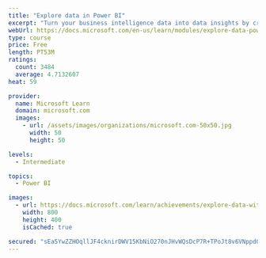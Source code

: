```yaml
---
title: "Explore data in Power BI"
excerpt: "Turn your business intelligence data into data insights by creating and configuring Power BI dashboards."
webUrl: https://docs.microsoft.com/en-us/learn/modules/explore-data-power-bi/
type: course
price: Free
length: PT53M
ratings:
  count: 3484
  average: 4.7132607
heat: 59

provider:
  name: Microsoft Learn
  domain: microsoft.com
  images:
    - url: /assets/images/organizations/microsoft.com-50x50.jpg
      width: 50
      height: 50

levels:
  - Intermediate

topics:
  - Power BI

images:
  - url: https://docs.microsoft.com/learn/achievements/explore-data-with-power-bi-desktop-social.png
    width: 800
    height: 400
    isCached: true

secured: "sEa5YwZZHOqllJF4cknirDWV15KbNiO270nJHvWQsDcP7R+TPoJt8v6VNppd07mUXKP4B0j+jLcbr7VbvoEyG8ljZImVsW/aUwc3auxlvtHGQ0dRJVqRfX2eO1kPOjN0DtR+tYp6SM99SNzNhIiUXRaj255PNTjbb4qJCSKkgN5DmPnmQab+Da71RoC/XMYnSoV9rOR4ilI9ShBdzgUcGIZZ3e0jK9egFrt3D9w1vbFVdRmlMENJeSFqfB/KuHaI4skS/ujLsa+Hon6Es7jAuxyxzB3qIe1HNT+T7WdN3CISDlWmckAkVX37oddovHbAck161flLUbuMgjoleHzQyxSyzDhq5cDpcvXGh5gacjuakHSLjQTdSSAEVlE6mICd2yvZOQeqZoi56aFZSGZRjdh9gkdc3Nfg7Z8fORtd5Pk=;CRc692WmbQviPKk9tdIZ/Q=="
---
```


